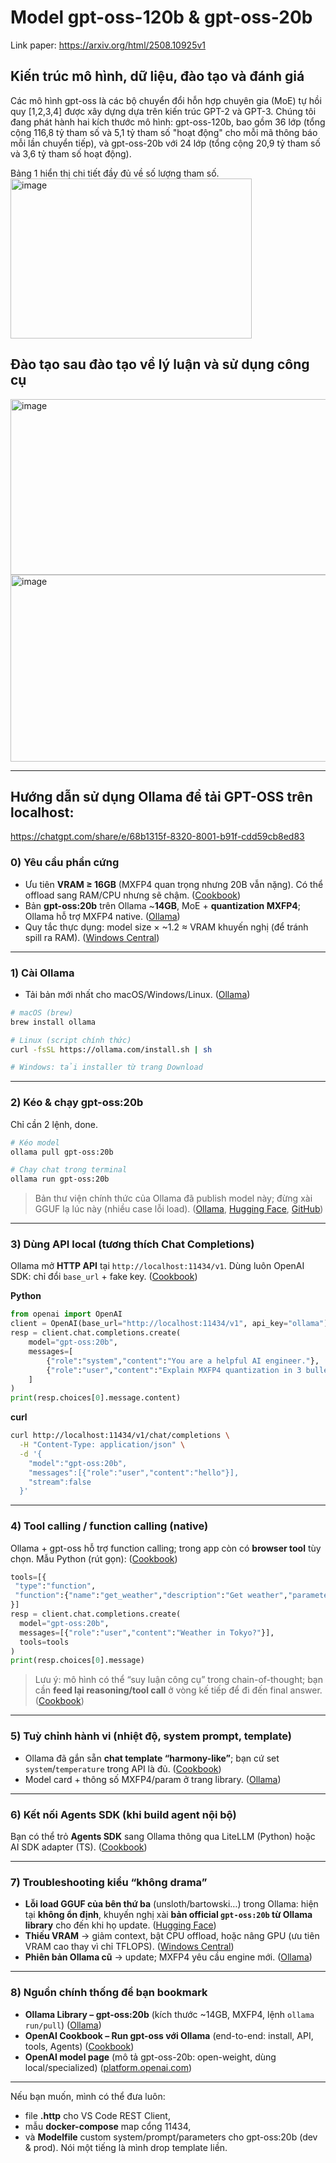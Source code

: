 # Model gpt-oss-120b & gpt-oss-20b

Link paper: https://arxiv.org/html/2508.10925v1

## Kiến trúc mô hình, dữ liệu, đào tạo và đánh giá
Các mô hình gpt-oss là các bộ chuyển đổi hỗn hợp chuyên gia (MoE) tự hồi quy [1,2,3,4] được xây dựng dựa trên kiến ​​trúc GPT-2 và GPT-3. 
Chúng tôi đang phát hành hai kích thước mô hình: gpt-oss-120b, bao gồm 36 lớp (tổng cộng 116,8 tỷ tham số và 5,1 tỷ tham số "hoạt động" cho mỗi mã thông báo mỗi lần chuyển tiếp), và gpt-oss-20b với 24 lớp (tổng cộng 20,9 tỷ tham số và 3,6 tỷ tham số hoạt động). 

Bảng 1 hiển thị chi tiết đầy đủ về số lượng tham số.
<img width="386" height="256" alt="image" src="https://github.com/user-attachments/assets/e0395f78-9b1c-4659-84fe-cb1a93b9745c" />

## Đào tạo sau đào tạo về lý luận và sử dụng công cụ
<img width="847" height="281" alt="image" src="https://github.com/user-attachments/assets/1bfbc6e4-d900-49cc-98ea-18025887865e" />
<img width="648" height="299" alt="image" src="https://github.com/user-attachments/assets/8cc0bfa9-398e-4cd1-8993-0f60ced0f596" />

---
## Hướng dẫn sử dụng Ollama để tải GPT-OSS trên localhost: 
https://chatgpt.com/share/e/68b1315f-8320-8001-b91f-cdd59cb8ed83

### 0) Yêu cầu phần cứng

* Ưu tiên **VRAM ≥ 16GB** (MXFP4 quan trọng nhưng 20B vẫn nặng). Có thể offload sang RAM/CPU nhưng sẽ chậm. ([Cookbook][1])
* Bản **gpt-oss:20b** trên Ollama \~**14GB**, MoE + **quantization MXFP4**; Ollama hỗ trợ MXFP4 native. ([Ollama][2])
* Quy tắc thực dụng: model size × \~1.2 ≈ VRAM khuyến nghị (để tránh spill ra RAM). ([Windows Central][3])

---

### 1) Cài Ollama

* Tải bản mới nhất cho macOS/Windows/Linux. ([Ollama][2])

```bash
# macOS (brew)
brew install ollama

# Linux (script chính thức)
curl -fsSL https://ollama.com/install.sh | sh

# Windows: tải installer từ trang Download
```

---

### 2) Kéo & chạy gpt-oss:20b

Chỉ cần 2 lệnh, done.

```bash
# Kéo model
ollama pull gpt-oss:20b

# Chạy chat trong terminal
ollama run gpt-oss:20b
```

> Bản thư viện chính thức của Ollama đã publish model này; đừng xài GGUF lạ lúc này (nhiều case lỗi load). ([Ollama][2], [Hugging Face][4], [GitHub][5])

---

### 3) Dùng API local (tương thích Chat Completions)

Ollama mở **HTTP API** tại `http://localhost:11434/v1`. Dùng luôn OpenAI SDK: chỉ đổi `base_url` + fake key. ([Cookbook][1])

**Python**

```python
from openai import OpenAI
client = OpenAI(base_url="http://localhost:11434/v1", api_key="ollama")
resp = client.chat.completions.create(
    model="gpt-oss:20b",
    messages=[
        {"role":"system","content":"You are a helpful AI engineer."},
        {"role":"user","content":"Explain MXFP4 quantization in 3 bullets."}
    ]
)
print(resp.choices[0].message.content)
```

**curl**

```bash
curl http://localhost:11434/v1/chat/completions \
  -H "Content-Type: application/json" \
  -d '{
    "model":"gpt-oss:20b",
    "messages":[{"role":"user","content":"hello"}],
    "stream":false
  }'
```

---

### 4) Tool calling / function calling (native)

Ollama + gpt-oss hỗ trợ function calling; trong app còn có **browser tool** tùy chọn. Mẫu Python (rút gọn): ([Cookbook][1])

```python
tools=[{
 "type":"function",
 "function":{"name":"get_weather","description":"Get weather","parameters":{"type":"object","properties":{"city":{"type":"string"}},"required":["city"]}}
}]
resp = client.chat.completions.create(
  model="gpt-oss:20b",
  messages=[{"role":"user","content":"Weather in Tokyo?"}],
  tools=tools
)
print(resp.choices[0].message)
```

> Lưu ý: mô hình có thể “suy luận công cụ” trong chain-of-thought; bạn cần **feed lại reasoning/tool call** ở vòng kế tiếp để đi đến final answer. ([Cookbook][1])

---

### 5) Tuỳ chỉnh hành vi (nhiệt độ, system prompt, template)

* Ollama đã gắn sẵn **chat template “harmony-like”**; bạn cứ set `system`/`temperature` trong API là đủ. ([Cookbook][1])
* Model card + thông số MXFP4/param ở trang library. ([Ollama][2])

---

### 6) Kết nối Agents SDK (khi build agent nội bộ)

Bạn có thể trỏ **Agents SDK** sang Ollama thông qua LiteLLM (Python) hoặc AI SDK adapter (TS). ([Cookbook][1])

---

### 7) Troubleshooting kiểu “không drama”

* **Lỗi load GGUF của bên thứ ba** (unsloth/bartowski…) trong Ollama: hiện tại **không ổn định**, khuyến nghị xài **bản official `gpt-oss:20b` từ Ollama library** cho đến khi họ update. ([Hugging Face][4])
* **Thiếu VRAM** → giảm context, bật CPU offload, hoặc nâng GPU (ưu tiên VRAM cao thay vì chỉ TFLOPS). ([Windows Central][3])
* **Phiên bản Ollama cũ** → update; MXFP4 yêu cầu engine mới. ([Ollama][2])

---

### 8) Nguồn chính thống để bạn bookmark

* **Ollama Library – gpt-oss:20b** (kích thước \~14GB, MXFP4, lệnh `ollama run/pull`) ([Ollama][2])
* **OpenAI Cookbook – Run gpt-oss với Ollama** (end-to-end: install, API, tools, Agents) ([Cookbook][1])
* **OpenAI model page** (mô tả gpt-oss-20b: open-weight, dùng local/specialized) ([platform.openai.com][6])

---

Nếu bạn muốn, mình có thể đưa luôn:

* file **.http** cho VS Code REST Client,
* mẫu **docker-compose** map cổng 11434,
* và **Modelfile** custom system/prompt/parameters cho gpt-oss:20b (dev & prod).
  Nói một tiếng là mình drop template liền.

[1]: https://cookbook.openai.com/articles/gpt-oss/run-locally-ollama "How to run gpt-oss locally with Ollama"
[2]: https://ollama.com/library/gpt-oss%3A20b "gpt-oss:20b"
[3]: https://www.windowscentral.com/artificial-intelligence/just-what-sort-of-gpu-do-you-need-to-run-local-ai-with-ollama-the-answer-isnt-as-expensive-as-you-might-think?utm_source=chatgpt.com "Just what sort of GPU do you need to run local AI with Ollama? - The answer isn't as expensive as you might think"
[4]: https://huggingface.co/unsloth/gpt-oss-20b-GGUF/discussions/17?utm_source=chatgpt.com "unsloth/gpt-oss-20b-GGUF · ollama load error - Hugging Face"
[5]: https://github.com/ollama/ollama/issues/11714?utm_source=chatgpt.com "gpt-oss 20b gguf model fail to run · Issue #11714 · ollama/ollama"
[6]: https://platform.openai.com/docs/models/gpt-oss-20b?utm_source=chatgpt.com "Model - OpenAI API"
